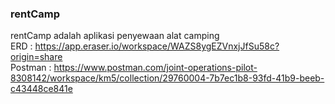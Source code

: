 ### rentCamp
rentCamp adalah aplikasi penyewaan alat camping \
ERD : https://app.eraser.io/workspace/WAZS8ygEZVnxjJfSu58c?origin=share \
Postman : https://www.postman.com/joint-operations-pilot-8308142/workspace/km5/collection/29760004-7b7ec1b8-93fd-41b9-beeb-c43448ce841e

